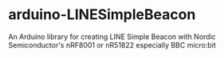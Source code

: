 # arduino-LINESimpleBeacon
An Arduino library for creating LINE Simple Beacon with Nordic Semiconductor's nRF8001 or nR51822 especially BBC micro:bit
